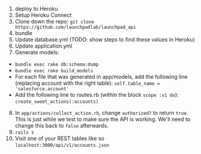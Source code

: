 1. deploy to Heroku
2. Setup Heroku Connect
3. Clone down the repo: `git clone https://github.com/launchpadlab/launchpad_api`
4. bundle
5. Update database.yml (TODO: show steps to find these values in Heroku)
6. Update application.yml
7. Generate models:
- `bundle exec rake db:schema:dump`
- `bundle exec rake build_models`
- For each file that was generated in app/models, add the following line (replacing account with the right table): `self.table_name = 'salesforce.account'`
- Add the following line to routes.rb (within the block `scope :v1 do`): `create_sweet_actions(:accounts)`
8. In `app/actions/collect_action.rb`, change `authorized?` to return `true`. This is just while we test to make sure the API is working. We'll need to change this back to `false` afterwards.
9. `rails s`
10. Visit one of your REST tables like so `localhost:3000/api/v1/accounts.json`
